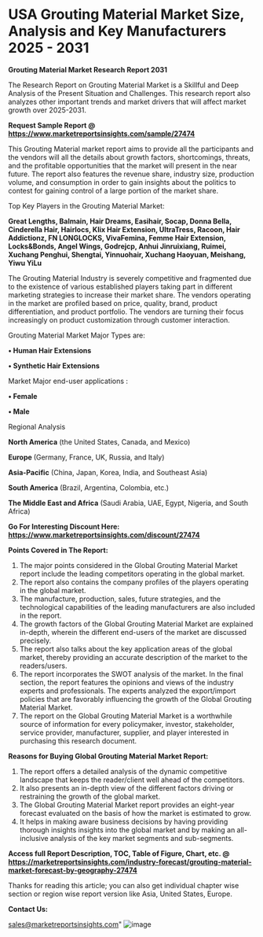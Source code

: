 # USA Grouting Material Market Size, Analysis and Key Manufacturers 2025 - 2031

<strong>Grouting Material Market Research Report 2031</strong>

The Research Report on Grouting Material Market is a Skillful and Deep Analysis of the Present Situation and Challenges. This research report also analyzes other important trends and market drivers that will affect market growth over 2025-2031.

<strong>Request Sample Report @ <a href=https://www.marketreportsinsights.com/sample/27474>https://www.marketreportsinsights.com/sample/27474</a></strong>

This Grouting Material market report aims to provide all the participants and the vendors will all the details about growth factors, shortcomings, threats, and the profitable opportunities that the market will present in the near future. The report also features the revenue share, industry size, production volume, and consumption in order to gain insights about the politics to contest for gaining control of a large portion of the market share.

Top Key Players in the Grouting Material Market:

<strong>Great Lengths, Balmain, Hair Dreams, Easihair, Socap, Donna Bella, Cinderella Hair, Hairlocs, Klix Hair Extension, UltraTress, Racoon, Hair Addictionz, FN LONGLOCKS, VivaFemina, Femme Hair Extension, Locks&Bonds, Angel Wings, Godrejcp, Anhui Jinruixiang, Ruimei, Xuchang Penghui, Shengtai, Yinnuohair, Xuchang Haoyuan, Meishang, Yiwu YiLu</strong>

The Grouting Material Industry is severely competitive and fragmented due to the existence of various established players taking part in different marketing strategies to increase their market share. The vendors operating in the market are profiled based on price, quality, brand, product differentiation, and product portfolio. The vendors are turning their focus increasingly on product customization through customer interaction.

Grouting Material Market Major Types are:

<strong>• Human Hair Extensions

• Synthetic Hair Extensions</strong>

Market Major end-user applications :

<strong>• Female

• Male</strong>

Regional Analysis

</u><strong><b>North America</b></strong> (the United States, Canada, and Mexico)

<strong><b>Europe </b></strong>(Germany, France, UK, Russia, and Italy)

<strong><b>Asia-Pacific</b></strong> (China, Japan, Korea, India, and Southeast Asia)

<strong><b>South America</b></strong> (Brazil, Argentina, Colombia, etc.)

<strong><b>The Middle East and Africa</b></strong> (Saudi Arabia, UAE, Egypt, Nigeria, and South Africa)

<strong>Go For Interesting Discount Here: <a href=https://www.marketreportsinsights.com/discount/27474>https://www.marketreportsinsights.com/discount/27474</a></strong>

<strong>Points Covered in The Report:</strong>
<ol>
  <li>The major points considered in the Global Grouting Material Market report include the leading competitors operating in the global market.</li>
  <li>The report also contains the company profiles of the players operating in the global market.</li>
  <li>The manufacture, production, sales, future strategies, and the technological capabilities of the leading manufacturers are also included in the report.</li>
  <li>The growth factors of the Global Grouting Material Market are explained in-depth, wherein the different end-users of the market are discussed precisely.</li>
  <li>The report also talks about the key application areas of the global market, thereby providing an accurate description of the market to the readers/users.</li>
  <li>The report incorporates the SWOT analysis of the market. In the final section, the report features the opinions and views of the industry experts and professionals. The experts analyzed the export/import policies that are favorably influencing the growth of the Global Grouting Material Market.</li>
  <li>The report on the Global Grouting Material Market is a worthwhile source of information for every policymaker, investor, stakeholder, service provider, manufacturer, supplier, and player interested in purchasing this research document.</li>
</ol>
<strong>Reasons for Buying Global Grouting Material Market Report:</strong>

<ol>
  <li>The report offers a detailed analysis of the dynamic competitive landscape that keeps the reader/client well ahead of the competitors.</li>
  <li>It also presents an in-depth view of the different factors driving or restraining the growth of the global market.</li>
  <li>The Global Grouting Material Market report provides an eight-year forecast evaluated on the basis of how the market is estimated to grow.</li>
  <li>It helps in making aware business decisions by having providing thorough insights insights into the global market and by making an all-inclusive analysis of the key market segments and sub-segments.</li>
</ol>
<strong>Access full Report Description, TOC, Table of Figure, Chart, etc. @ <a href=https://marketreportsinsights.com/industry-forecast/grouting-material-market-forecast-by-geography-27474>https://marketreportsinsights.com/industry-forecast/grouting-material-market-forecast-by-geography-27474</a></strong>


Thanks for reading this article; you can also get individual chapter wise section or region wise report version like Asia, United States, Europe.

<strong>Contact Us:</strong>

sales@marketreportsinsights.com"
![image](https://github.com/user-attachments/assets/d51411ec-3edf-447b-9475-14043a4651b8)
